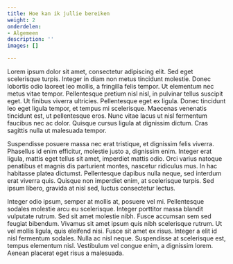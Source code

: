 ```yaml
---
title: Hoe kan ik jullie bereiken
weight: 2
onderdelen:
- Algemeen
description: ''
images: []

---
```

Lorem ipsum dolor sit amet, consectetur adipiscing elit. Sed eget scelerisque turpis. Integer in diam non metus tincidunt molestie. Donec lobortis odio laoreet leo mollis, a fringilla felis tempor. Ut elementum nec metus vitae tempor. Pellentesque pretium nisl nisl, in pulvinar tellus suscipit eget. Ut finibus viverra ultricies. Pellentesque eget ex ligula. Donec tincidunt leo eget ligula tempor, et tempus mi scelerisque. Maecenas venenatis tincidunt est, ut pellentesque eros. Nunc vitae lacus ut nisl fermentum faucibus nec ac dolor. Quisque cursus ligula at dignissim dictum. Cras sagittis nulla ut malesuada tempor.

Suspendisse posuere massa nec erat tristique, et dignissim felis viverra. Phasellus id enim efficitur, molestie justo a, dignissim enim. Integer erat ligula, mattis eget tellus sit amet, imperdiet mattis odio. Orci varius natoque penatibus et magnis dis parturient montes, nascetur ridiculus mus. In hac habitasse platea dictumst. Pellentesque dapibus nulla neque, sed interdum erat viverra quis. Quisque non imperdiet enim, at scelerisque turpis. Sed ipsum libero, gravida at nisl sed, luctus consectetur lectus.

Integer odio ipsum, semper at mollis at, posuere vel mi. Pellentesque sodales molestie arcu eu scelerisque. Integer porttitor massa blandit vulputate rutrum. Sed sit amet molestie nibh. Fusce accumsan sem sed feugiat bibendum. Vivamus sit amet ipsum quis nibh scelerisque rutrum. Ut vel mollis ligula, quis eleifend nisi. Fusce sit amet ex risus. Integer a elit id nisl fermentum sodales. Nulla ac nisl neque. Suspendisse at scelerisque est, tempus elementum nisl. Vestibulum vel congue enim, a dignissim lorem. Aenean placerat eget risus a malesuada.